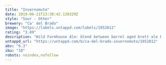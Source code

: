 ```yaml
---
title: "Invernomuto"
date: 2019-06-21T13:38:42.130329Z
style: "Sour - Other"
brewery: "Ca' del Brado"
image: "https://labels.untappd.com/labels/1952812"
rating: "3.89"
description: "Wild Farmhouse Ale: blend between barrel aged brett ale Piè Veloce Brux and vieille saison Nessun Dorma (aged from 5 to 8 months in wine barrels)"
untappd_url: "https://untappd.com/b/ca-del-brado-invernomuto/1952812"
abv: "6.3"
ibu: "18"
robots: noindex,nofollow
---
```

